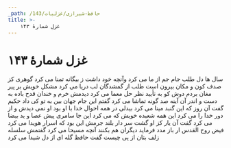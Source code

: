 ```yaml
---
_path: /حافظ-شیرازی/غزلیات/143
title: >-
    غزل شمارهٔ ۱۴۳
---
```

# غزل شمارهٔ ۱۴۳

سال ها دل طلب جام جم از ما می کرد
وآنچه خود داشت ز بیگانه تمنا می کرد
گوهری کز صدف کون و مکان بیرون است
طلب از گمشدگان لب دریا می کرد
مشکل خویش بر پیر مغان بردم دوش
کو به تأیید نظر حل معما می کرد
دیدمش خرم و خندان قدح باده به دست
و اندر آن آینه صد گونه تماشا می کرد
گفتم این جام جهان بین به تو کی داد حکیم
گفت آن روز که این گنبد مینا می کرد
بیدلی در همه احوال خدا با او بود
او نمی دیدش و از دور خدا را می کرد
این همه شعبده خویش که می کرد این جا
سامری پیش عصا و ید بیضا می کرد
گفت آن یار کز او گشت سر دار بلند
جرمش این بود که اسرار هویدا می کرد
فیض روح القدس ار باز مدد فرماید
دیگران هم بکنند آنچه مسیحا می کرد
گفتمش سلسله زلف بتان از پی چیست
گفت حافظ گله ای از دل شیدا می کرد
